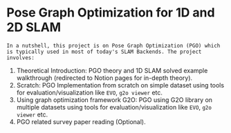 # Pose Graph Optimization for 1D and 2D SLAM
    In a nutshell, this project is on Pose Graph Optimization (PGO) which is typically used in most of today's SLAM Backends. The project involves:

1. Theoretical Introduction: PGO theory and 1D SLAM solved example walkthrough (redirected to Notion pages for in-depth theory).
2. Scratch: PGO Implementation from scratch on simple dataset using tools for evaluation/visualization like `EVO`, `g2o viewer` etc.
3. Using graph optimization framework G2O: PGO using G2O library on multiple datasets using tools for evaluation/visualization like `EVO`, `g2o viewer` etc.
4. PGO related survey paper reading (Optional).

